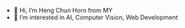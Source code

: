 - 👋 Hi, I’m Heng Chun Horn from MY
- 👀 I’m interested in AI, Computer Vision, Web Development

<!---
Heng229/Heng229 is a ✨ special ✨ repository because its `README.md` (this file) appears on your GitHub profile.
You can click the Preview link to take a look at your changes.
--->
